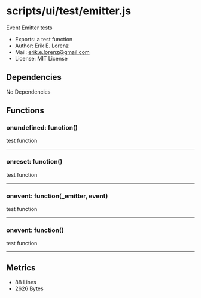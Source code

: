 # scripts/ui/test/emitter.js


Event Emitter tests

* Exports: a test function
* Author: Erik E. Lorenz 
* Mail: <erik.e.lorenz@gmail.com>
* License: MIT License


## Dependencies

No Dependencies

## Functions

###         onundefined: function()
test function

---


###         onreset: function()
test function

---


###         onevent: function(_emitter, event)
test function

---


###         onevent: function()
test function

---

## Metrics

* 88 Lines
* 2626 Bytes


